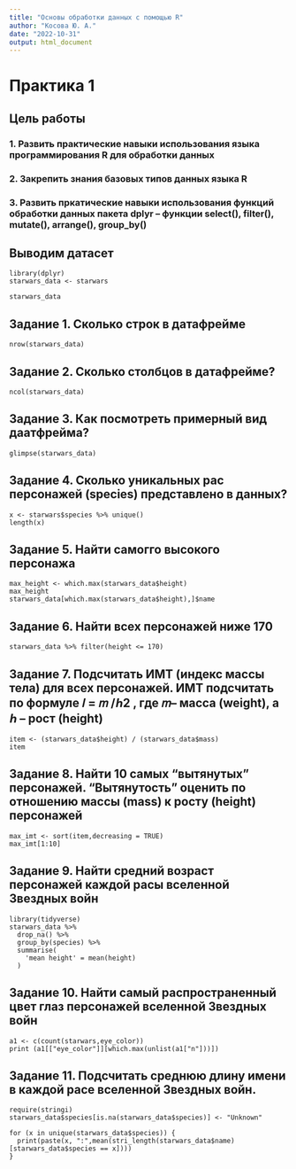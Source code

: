 ```yaml
---
title: "Основы обработки данных с помощью R"
author: "Косова Ю. А."
date: "2022-10-31"
output: html_document
---
```

# Практика 1

## Цель работы
### 1. Развить практические навыки использования языка программирования R для обработки данных
### 2. Закрепить знания базовых типов данных языка R
### 3. Развить пркатические навыки использования функций обработки данных пакета dplyr – функции select(), filter(), mutate(), arrange(), group_by()


## Выводим датасет
```{r}
library(dplyr)
starwars_data <- starwars

starwars_data
```

## Задание 1. Сколько строк в датафрейме
```{r}
nrow(starwars_data)
```

## Задание 2. Сколько столбцов в датафрейме?
```{r}
ncol(starwars_data)
```

## Задание 3. Как посмотреть примерный вид даатфрейма?
```{r}
glimpse(starwars_data)
```

## Задание 4. Сколько уникальных рас персонажей (species) представлено в данных?
```{r}
x <- starwars$species %>% unique()
length(x)
```

## Задание 5. Найти самогго высокого персонажа
```{r}
max_height <- which.max(starwars_data$height)
max_height
starwars_data[which.max(starwars_data$height),]$name
```

## Задание 6. Найти всех персонажей ниже 170
```{r}
starwars_data %>% filter(height <= 170)
```

## Задание 7. Подсчитать ИМТ (индекс массы тела) для всех персонажей. ИМТ подсчитать по формуле 𝐼 = 𝑚 /ℎ2 , где 𝑚– масса (weight), а ℎ – рост (height)
```{r}
item <- (starwars_data$height) / (starwars_data$mass)
item

```

## Задание 8. Найти 10 самых “вытянутых” персонажей. “Вытянутость” оценить по отношению массы (mass) к росту (height) персонажей
```{r}
max_imt <- sort(item,decreasing = TRUE)
max_imt[1:10]
```

## Задание 9. Найти средний возраст персонажей каждой расы вселенной Звездных войн
```{r}
library(tidyverse)
starwars_data %>%
  drop_na() %>%
  group_by(species) %>%
  summarise(
    'mean height' = mean(height)
  )
```

## Задание 10. Найти самый распространенный цвет глаз персонажей вселенной Звездных войн
```{r}
a1 <- c(count(starwars,eye_color))
print (a1[["eye_color"]][which.max(unlist(a1["n"]))])

```

## Задание 11. Подсчитать среднюю длину имени в каждой расе вселенной Звездных войн.
```{r}
require(stringi)
starwars_data$species[is.na(starwars_data$species)] <- "Unknown"

for (x in unique(starwars_data$species)) {
  print(paste(x, ":",mean(stri_length(starwars_data$name)[starwars_data$species == x])))
}
```
